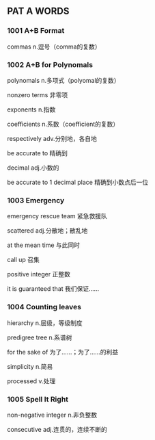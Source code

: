 ## PAT A WORDS

### 1001 A+B Format

commas n.逗号（comma的复数）

### 1002 A+B for Polynomals

polynomals n.多项式（polyomal的复数）

nonzero terms 非零项

exponents n.指数

coefficients n.系数（coefficient的复数）

respectively adv.分别地，各自地

be accurate to 精确到

decimal adj.小数的

be accurate to 1 decimal place 精确到小数点后一位

### 1003 Emergency

emergency rescue team 紧急救援队

scattered adj.分散地；散乱地

at the mean time 与此同时

call up 召集 

positive integer 正整数

it is guaranteed that 我们保证……

### 1004 Counting leaves

hierarchy n.层级，等级制度

predigree tree n.系谱树

for the sake of 为了……；为了……的利益

simplicity n.简易

processed v.处理

### 1005 Spell It Right

non-negative integer n.非负整数

consecutive adj.连贯的，连续不断的